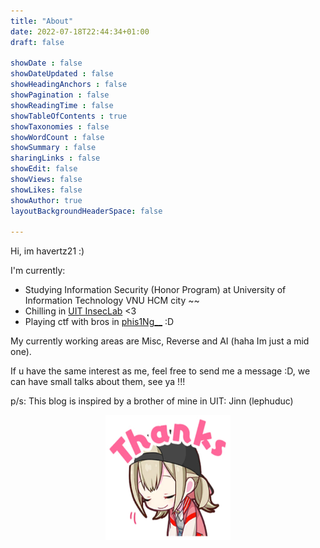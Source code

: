 ```yaml
---
title: "About"
date: 2022-07-18T22:44:34+01:00
draft: false

showDate : false
showDateUpdated : false
showHeadingAnchors : false
showPagination : false
showReadingTime : false
showTableOfContents : true
showTaxonomies : false 
showWordCount : false
showSummary : false
sharingLinks : false
showEdit: false
showViews: false
showLikes: false
showAuthor: true
layoutBackgroundHeaderSpace: false

---
```


Hi, im havertz21 :)

I'm currently:
- Studying Information Security (Honor Program) at University of Information Technology VNU HCM city ~~
- Chilling in [UIT InsecLab](https://inseclab.uit.edu.vn/) <3
- Playing ctf with bros in [phis1Ng__](https://ctftime.org/team/213093) :D

My currently working areas are Misc, Reverse and AI (haha Im just a mid one).

If u have the same interest as me, feel free to send me a message :D, we can have small talks about them, see ya !!!

p/s: This blog is inspired by a brother of mine in UIT: Jinn (lephuduc)

<p align="center">
    <img src="thanks.webp" alt="Alt Text" width="200" height="200" style="display: block; margin: 0 auto;">
</p>
